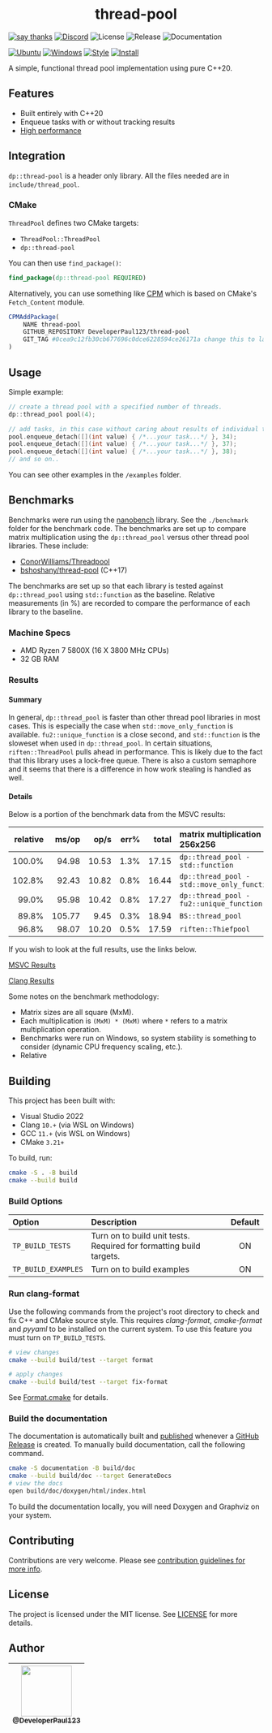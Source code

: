 <h1 align=center>
thread-pool
</h1>

[![say thanks](https://img.shields.io/badge/Say%20Thanks-👍-1EAEDB.svg)](https://github.com/DeveloperPaul123/thread-pool/stargazers)
[![Discord](https://img.shields.io/discord/652515194572111872?logo=Discord)](https://discord.gg/CX2ybByRnt)
![License](https://img.shields.io/github/license/DeveloperPaul123/thread-pool?color=blue)
![Release](https://img.shields.io/github/v/release/DeveloperPaul123/thread-pool)
![Documentation](https://img.shields.io/website?label=docs&url=https%3A%2F%2Fdeveloperpaul123.github.io%2Fthread-pool%2F)

[![Ubuntu](https://github.com/DeveloperPaul123/thread-pool/actions/workflows/ubuntu.yml/badge.svg)](https://github.com/DeveloperPaul123/thread-pool/actions/workflows/ubuntu.yml)
[![Windows](https://github.com/DeveloperPaul123/thread-pool/actions/workflows/windows.yml/badge.svg)](https://github.com/DeveloperPaul123/thread-pool/actions/workflows/windows.yml)
[![Style](https://github.com/DeveloperPaul123/thread-pool/actions/workflows/style.yml/badge.svg)](https://github.com/DeveloperPaul123/thread-pool/actions/workflows/style.yml)
[![Install](https://github.com/DeveloperPaul123/thread-pool/actions/workflows/install.yml/badge.svg)](https://github.com/DeveloperPaul123/thread-pool/actions/workflows/install.yml)

A simple, functional thread pool implementation using pure C++20.

## Features

* Built entirely with C++20
* Enqueue tasks with or without tracking results
* [High performance](#benchmarks)

## Integration

`dp::thread-pool` is a header only library. All the files needed are in `include/thread_pool`.

### CMake

`ThreadPool` defines two CMake targets:

* `ThreadPool::ThreadPool`
* `dp::thread-pool`

You can then use `find_package()`:

```cmake
find_package(dp::thread-pool REQUIRED)
```

Alternatively, you can use something like [CPM](https://github.com/TheLartians/CPM) which is based on CMake's `Fetch_Content` module.

```cmake
CPMAddPackage(
    NAME thread-pool
    GITHUB_REPOSITORY DeveloperPaul123/thread-pool
    GIT_TAG #0cea9c12fb30cb677696c0dce6228594ce26171a change this to latest commit or release tag
)
```

## Usage

Simple example:

```cpp
// create a thread pool with a specified number of threads.
dp::thread_pool pool(4);

// add tasks, in this case without caring about results of individual tasks
pool.enqueue_detach([](int value) { /*...your task...*/ }, 34);
pool.enqueue_detach([](int value) { /*...your task...*/ }, 37);
pool.enqueue_detach([](int value) { /*...your task...*/ }, 38);
// and so on..
```

You can see other examples in the `/examples` folder.

## Benchmarks

Benchmarks were run using the [nanobench](https://github.com/martinus/nanobench) library. See the `./benchmark` folder for the benchmark code. The benchmarks are set up to compare matrix multiplication using the `dp::thread_pool` versus other thread pool libraries. These include:

* [ConorWilliams/Threadpool](https://github.com/ConorWilliams/Threadpool)
* [bshoshany/thread-pool](https://github.com/bshoshany/thread-pool) (C++17)

The benchmarks are set up so that each library is tested against `dp::thread_pool` using `std::function` as the baseline. Relative measurements (in %) are recorded to compare the performance of each library to the baseline.

### Machine Specs

* AMD Ryzen 7 5800X (16 X 3800 MHz CPUs)
* 32 GB RAM

### Results


#### Summary

In general, `dp::thread_pool` is faster than other thread pool libraries in most cases. This is especially the case when `std::move_only_function` is available. `fu2::unique_function` is a close second, and `std::function` is the sloweset when used in `dp::thread_pool`. In certain situations, `riften::ThreadPool` pulls ahead in performance. This is likely due to the fact that this library uses a lock-free queue. There is also a custom semaphore and it seems that there is a difference in how work stealing is handled as well.

#### Details

Below is a portion of the benchmark data from the MSVC results:

| relative |               ms/op |                op/s |    err% |     total | matrix multiplication 256x256
|---------:|--------------------:|--------------------:|--------:|----------:|:------------------------------
|   100.0% |               94.98 |               10.53 |    1.3% |     17.15 | `dp::thread_pool - std::function`
|   102.8% |               92.43 |               10.82 |    0.8% |     16.44 | `dp::thread_pool - std::move_only_function`
|    99.0% |               95.98 |               10.42 |    0.8% |     17.27 | `dp::thread_pool - fu2::unique_function`
|    89.8% |              105.77 |                9.45 |    0.3% |     18.94 | `BS::thread_pool`
|    96.8% |               98.07 |               10.20 |    0.5% |     17.59 | `riften::Thiefpool`

If you wish to look at the full results, use the links below.

[MSVC Results](./benchmark/results/benchmark_results_msvc.md)

[Clang Results](./benchmark/results/benchmark_results_clang.md)

Some notes on the benchmark methodology:

* Matrix sizes are all square (MxM).
* Each multiplication is `(MxM) * (MxM)` where `*` refers to a matrix multiplication operation.
* Benchmarks were run on Windows, so system stability is something to consider (dynamic CPU frequency scaling, etc.).
* Relative

## Building

This project has been built with:

* Visual Studio 2022
* Clang `10.+` (via WSL on Windows)
* GCC `11.+` (vis WSL on Windows)
* CMake `3.21+`

To build, run:

```bash
cmake -S . -B build
cmake --build build
```

### Build Options

| Option              | Description                                                         | Default |
|:--------------------|:--------------------------------------------------------------------|:-------:|
| `TP_BUILD_TESTS`    | Turn on to build unit tests. Required for formatting build targets. |   ON    |
| `TP_BUILD_EXAMPLES` | Turn on to build examples                                           |   ON    |

### Run clang-format

Use the following commands from the project's root directory to check and fix C++ and CMake source style.
This requires _clang-format_, _cmake-format_ and _pyyaml_ to be installed on the current system. To use this feature you must turn on `TP_BUILD_TESTS`.

```bash
# view changes
cmake --build build/test --target format

# apply changes
cmake --build build/test --target fix-format
```

See [Format.cmake](https://github.com/TheLartians/Format.cmake) for details.

### Build the documentation

The documentation is automatically built and [published](https://developerpaul123.github.io/thread-pool) whenever a [GitHub Release](https://help.github.com/en/github/administering-a-repository/managing-releases-in-a-repository) is created.
To manually build documentation, call the following command.

```bash
cmake -S documentation -B build/doc
cmake --build build/doc --target GenerateDocs
# view the docs
open build/doc/doxygen/html/index.html
```

To build the documentation locally, you will need Doxygen and Graphviz on your system.

## Contributing

Contributions are very welcome. Please see [contribution guidelines for more info](CONTRIBUTING.md).

## License

The project is licensed under the MIT license. See [LICENSE](LICENSE) for more details.

## Author

| [<img src="https://avatars0.githubusercontent.com/u/6591180?s=460&v=4" width="100"><br><sub>@DeveloperPaul123</sub>](https://github.com/DeveloperPaul123) |
|:----:|
